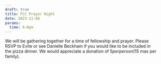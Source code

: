 ```yaml
---
draft: true
title: FCC Prayer Night
date: 2023-11-08
params:
  time: 6–8pm
---
```


We will be gathering together for a time of fellowship and prayer. Please RSVP to Evite or see Danielle Beckham if you would like to be included in the pizza dinner. We would appreciate a donation of $5 per person ($15 max per family).

<!--more-->

